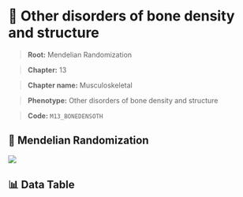 # 🧪 Other disorders of bone density and structure

> **Root:** Mendelian Randomization

> **Chapter:** 13  

> **Chapter name:** Musculoskeletal

> **Phenotype:** Other disorders of bone density and structure  

> **Code:** `M13_BONEDENSOTH`

## 🧬 Mendelian Randomization  

<img src="/MR/Figures/Forward/M13_BONEDENSOTH.png"/>

## 📊 Data Table

<CsvTableMRF src="/public/MR/Data/Forward/M13_BONEDENSOTH.csv"/>
